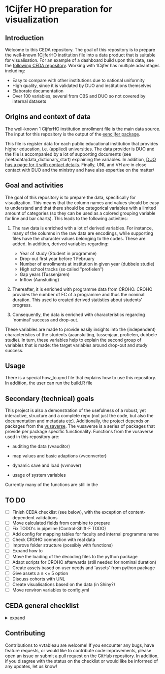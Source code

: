 # 1Cijfer HO preparation for visualization

## Introduction

Welcome to this CEDA repository. The goal of this repository is to prepare the well-known 1CijferHO institution file into a data product that is suitable for visualisation. For an example of a dashboard build upon this data, see the [following CEDA repository](https://github.com/ed2c/1cho_ins_visualisation_tableau). Working with 1Cijfer has multiple advantages including:

-   Easy to compare with other institutions due to national uniformity
-   High quality, since it is validated by DUO and institutions themselves
-   Elaborate documentation
-   Over 100 variables, several from CBS and DUO so not covered by internal datasets

## Origins and context of data

The well-known 1 CijferHO institution enrollment file is the main data source. The input for this repository is the output of the [eencijfer package](https://libraries.io/pypi/eencijfer).

This file is register data for each public educational institution that provides higher education, i.e. (applied) universities. The data provider is DUO and the file is accompanied by a lot of supporting documents (see /metadata/data_dictionary_start) explaining the variables. In addition, [DUO has a page for it with contact details](https://duo.nl/zakelijk/hoger-onderwijs/studentenadministratie/bron-controleren/deelnames-en-resultaten-duo-registers.jsp). Finally, UNL and VH are in close contact with DUO and the ministry and have also expertise on the matter/

## Goal and activities

The goal of this repository is to prepare the data, specifically for visualization. This means that the column names and values should be easy to understand and that there should be categorical variables with a limited amount of categories (so they can be used as a colored grouping variable for line and bar charts). This leads to the following activities:

1.  The raw data is enriched with a lot of derived variables. For instance, many of the columns in the raw data are encodings, while supporting files have the character values belonging to the codes. These are added. In addition, derived variables regarding:

    -   Year of study (Student in programme)
    -   Drop-out first year before 1 February
    -   Number of enrollments at institution in given year (dubbele studie)
    -   High school tracks (so called "profielen")
    -   Gap years (Tussenjaren)
    -   Inflow (Aansluiting)

2.  Thereafter, it is enriched with programme data from CROHO. CROHO provides the number of EC of a programme and thus the nominal duration. This used to created derived statistics about students' progress.

3.  Consequently, the data is enriched with characteristics regarding 'nominal' success and drop-out.

These variables are made to provide easily insights into the (independent) characteristics of the students (aaansluiting, tussenjaar, profielen, dubbele studie). In turn, these variables help to explain the second group of variables that is made: the target variables around drop-out and study success.

## Usage

There is a special how_to.qmd file that explains how to use this repository. In addition, the user can run the build.R file


## Secondary (technical) goals

This project is also a demonstration of the usefulness of a robust, yet interactive, structure and a complete repo (not just the code, but also the documentation and metadata etc).
Additionally, the project depends on packages from the [vusaverse](https://github.com/vusaverse/). The vusaverse is a series of packages that provide per package specific functionality. Functions from the vusaverse used in this repository are:

-   auditing the data (vvauditor)

-   map values and basic adaptions (vvconverter)

-   dynamic save and load (vvmover)

-   usage of system variables

Currently many of the functions are still in the

## TO DO

-   [ ] Finish CEDA checklist (see below), with the exception of content-dependent validations
-   [ ] Move calculated fields from combine to prepare
-   [ ] Fix TODO's in pipeline (Control-Shift-F TODO)
-   [ ] Add config for mapping tables for faculty and internal programme name
-   [ ] Check CROHO connection with real data
-   [ ] Improve folder structure (possibly with functions)
-   [ ] Expand how to
-   [ ] Move the loading of the decoding files to the python package
-   [ ] Adapt scripts for CROHO afterwards (still needed for nominal duration)
-   [ ] Create assets based on user needs and 'assets' from python package
-   [ ] Give assets a n <= 5 option
-   [ ] Discuss cohorts with UNL
-   [ ] Create visualisations based on the data (in Shiny?)
-   [ ] Move renviron variables to config.yml

## CEDA general checklist

<details>

<summary>expand</summary>

### Status codes

❌ Out-of-scope

⏳On roadmap, but no concrete plans

🛠️ Currently under construction

✅Done!

| Item                                                                                                | Status |
|------------------------------------------------------|------------------|
| The code runs successfully                                                                          | ✅     |
| There is a config file for at least every institution-specific setting                              | ✅     |
| A build file                                                                                        | ✅     |
| An instruction file which explains the goal and context                                             | ✅     |
| clear structure in-line with best practices for data science                                        | ✅     |
| Data dictionaries at start and end                                                                  | ✅     |
| Well styled code ([guide](https://style.tidyverse.org/))                                            | 🛠️     |
| All files are machine-readable (.py, .R, .csv., .yaml, md, qmd).                                    | ✅     |
| All the data files at start and end of the repository are automatically checked by validation rules | ❌     |
| Every repository has synthetic or dummy ‘start’ data                                                | ✅     |
| The language in a repository is English. This goes for comments and documentation, not descriptions.| ✅     |
| A glossary with all the column names and explanation In English is provided                         | ⏳     |

</details>

## Contributing

Contributions to vvtableau are welcome! If you encounter any bugs, have feature requests, or would like to contribute code improvements, please open an issue or submit a pull request on the GitHub repository. In addition, if you disagree with the status on the checklist or would like be informed of any updates, let us know!
